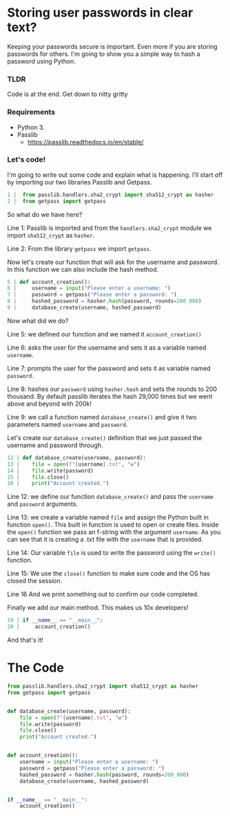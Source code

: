 # Storing user passwords in clear text? 

Keeping your passwords secure is important. Even more if you
are storing passwords for others. I'm going to show you a simple way to hash a password using Python.

### TLDR
Code is at the end. Get down to nitty gritty

### Requirements
- Python 3. 
- Passlib 
  - https://passlib.readthedocs.io/en/stable/

### Let's code!

I'm going to write out some code and explain what is happening.
I'll start off by importing our two libraries Passlib and Getpass.
```python
1 |  from passlib.handlers.sha2_crypt import sha512_crypt as hasher
2 |  from getpass import getpass
```

So what do we have here? 

Line 1: Passlib is imported and from the ```handlers.sha2_crypt``` module we import ```sha512_crypt```
as ```hasher```.   

Line 2: From the library ```getpass```  we import ```getpass```.


Now let's create our function that will ask for the username and password. In this function we can also 
include the hash method.

```python
5 | def account_creation():
6 |     username = input("Please enter a username: ")
7 |     password = getpass("Please enter a password: ")
8 |     hashed_password = hasher.hash(password, rounds=200_000)
9 |     database_create(username, hashed_password)
```

Now what did we do?

Line 5: we defined our function and we named it ```account_creation()```

Line 6: asks the user for the username and sets it as a variable named ```username```.

Line 7: prompts the user for the password and sets it as variable named ```password```.

Line 8: hashes our ```password``` using ```hasher.hash``` and sets the rounds to 200 thousand. By default passlib
iterates the hash 29,000 times but we went above and beyond with 200k!

Line 9: we call a function named ```database_create()``` and give it two parameters named ```username``` and ```password```.


Let's create our ```database_create()``` definition that we just passed the username and password through. 

```python
12 | def database_create(username, password):
13 |    file = open(f"{username}.txt", "w")
14 |    file.write(password)
15 |    file.close()
16 |    print("Account created.")
```

Line 12: we define our function ```database_create()``` and pass the ```username``` and ```password``` arguments.

Line 13: we create a variable named ```file``` and assign the Python built in function ```open()```. 
This built in function is used to open or create files. Inside the ```open()``` function we pass an f-string with the 
argument ```username```. As you can see that it is creating a .txt file with the ```username``` that is provided.

Line 14: Our variable ```file``` is used to write the password using the ```write()``` function.

Line 15: We use the ```close()``` function to make sure code and the OS has closed the session.

Line 16 And we print something out to confirm our code completed.

Finally we add our main method. This makes us 10x developers!
```python
19 | if __name__ == "__main__":
20 |     account_creation()
```


And that's it! 


# The Code

```python
from passlib.handlers.sha2_crypt import sha512_crypt as hasher
from getpass import getpass


def database_create(username, password):
    file = open(f"{username}.txt", "w")
    file.write(password)
    file.close()
    print("Account created.")


def account_creation():
    username = input("Please enter a username: ")
    password = getpass("Please enter a password: ")
    hashed_password = hasher.hash(password, rounds=200_000)
    database_create(username, hashed_password)


if __name__ == "__main__":
    account_creation()
```